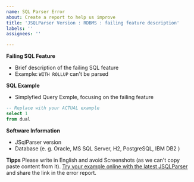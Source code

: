 ```yaml
---
name: SQL Parser Error
about: Create a report to help us improve
title: 'JSQLParser Version : RDBMS : failing feature description'
labels: ''
assignees: ''

---
```


**Failing SQL Feature**
- Brief description of the failing SQL feature
- Example: `WITH ROLLUP` can't be parsed

**SQL Example**
- Simplyfied Query Exmple, focusing on the failing feature
```sql
-- Replace with your ACTUAL example
select 1
from dual
```

**Software Information**
- JSqlParser version
- Database (e. g. Oracle, MS SQL Server, H2, PostgreSQL, IBM DB2 )

**Tipps**
Please write in English and avoid Screenshots (as we can't copy paste content from it).
[Try your example online with the latest JSQLParser](http://217.160.215.75:8080/jsqlformatter/demo.html) and share the link in the error report.
